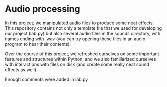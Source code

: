 # Audio processing
In this project, we manipulated audio files to produce some neat effects. This repository contains not only a template file that we used for developing our project (lab.py) but also several audio files in the sounds directory, with names ending with .wav (you can try opening these files in an audio program to hear their contents).

Over the course of this project, we refreshed ourselves on some important features and structures within Python, and we also familiarized ourselves with interactions with files on disk (and create some really neat sound effects as well).

Enough comments were added in lab.py
